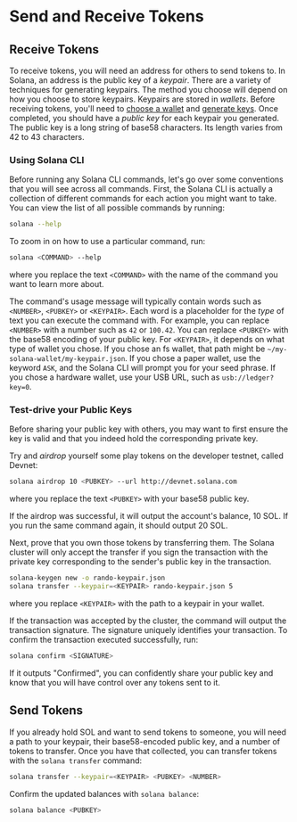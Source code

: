 # Send and Receive Tokens

## Receive Tokens

To receive tokens, you will need an address for others to send tokens to. In
Solana, an address is the public key of a *keypair*. There are a variety
of techniques for generating keypairs. The method you choose will depend on how
you choose to store keypairs.  Keypairs are stored in *wallets*. Before receiving
tokens, you'll need to [choose a wallet](choose-a-wallet.md) and
[generate keys](generate-keys.md). Once completed, you should have a *public key*
for each keypair you generated. The public key is a long string of base58
characters. Its length varies from 42 to 43 characters.

### Using Solana CLI

Before running any Solana CLI commands, let's go over some conventions that
you will see across all commands. First, the Solana CLI is actually a collection
of different commands for each action you might want to take. You can view the list
of all possible commands by running:

```bash
solana --help
```

To zoom in on how to use a particular command, run:

```bash
solana <COMMAND> --help
```

where you replace the text `<COMMAND>` with the name of the command you want
to learn more about.

The command's usage message will typically contain words such as `<NUMBER>`,
`<PUBKEY>` or `<KEYPAIR>`. Each word is a placeholder for the *type* of text
you can execute the command with. For example, you can replace `<NUMBER>`
with a number such as `42` or `100.42`. You can replace `<PUBKEY>` with the
base58 encoding of your public key. For `<KEYPAIR>`, it depends on what type
of wallet you chose. If you chose an fs wallet, that path might be
`~/my-solana-wallet/my-keypair.json`.  If you chose a paper wallet, use the
keyword `ASK`, and the Solana CLI will prompt you for your seed phrase. If
you chose a hardware wallet, use your USB URL, such as `usb://ledger?key=0`.

### Test-drive your Public Keys

Before sharing your public key with others, you may want to first ensure the
key is valid and that you indeed hold the corresponding private key.

Try and *airdrop* yourself some play tokens on the developer testnet, called
Devnet:

```bash
solana airdrop 10 <PUBKEY> --url http://devnet.solana.com
```

where you replace the text `<PUBKEY>` with your base58 public key.

If the airdrop was successful, it will output the account's balance,
10 SOL. If you run the same command again, it should output 20 SOL.

Next, prove that you own those tokens by transferring them. The Solana cluster
will only accept the transfer if you sign the transaction with the private
key corresponding to the sender's public key in the transaction.

```bash
solana-keygen new -o rando-keypair.json
solana transfer --keypair=<KEYPAIR> rando-keypair.json 5
```

where you replace `<KEYPAIR>` with the path to a keypair in your wallet.

If the transaction was accepted by the cluster, the command will output the
transaction signature. The signature uniquely identifies your transaction.
To confirm the transaction executed successfully, run:

```bash
solana confirm <SIGNATURE>
```

If it outputs "Confirmed", you can confidently share your public key and know
that you will have control over any tokens sent to it.

## Send Tokens

If you already hold SOL and want to send tokens to someone, you will need
a path to your keypair, their base58-encoded public key, and a number of
tokens to transfer. Once you have that collected, you can transfer tokens
with the `solana transfer` command:

```bash
solana transfer --keypair=<KEYPAIR> <PUBKEY> <NUMBER>
```

Confirm the updated balances with `solana balance`:

```bash
solana balance <PUBKEY>
```
